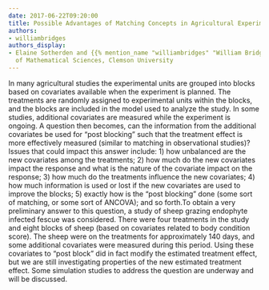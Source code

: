 ```yaml
---
date: 2017-06-22T09:20:00
title: Possible Advantages of Matching Concepts in Agricultural Experiments with Blocks
authors:
- williambridges
authors_display:
- Elaine Sotherden and {{% mention_name "williambridges" "William Bridges" %}}, Dept.
  of Mathematical Sciences, Clemson University
---
```

In many agricultural studies the experimental units are grouped into blocks based on covariates available when the experiment is planned. The treatments are randomly assigned to experimental units within the blocks, and the blocks are included in the model used to analyze the study. In some studies, additional covariates are measured while the experiment is ongoing. A question then becomes, can the information from the additional covariates be used for “post blocking” such that the treatment effect is more effectively measured (similar to matching in observational studies)? Issues that could impact this answer include: 1) how unbalanced are the new covariates among the treatments; 2) how much do the new covariates impact the response and what is the nature of the covariate impact on the response; 3) how much do the treatments influence the new covariates; 4) how much information is used or lost if the new covariates are used to improve the blocks; 5) exactly how is the “post blocking” done (some sort of matching, or some sort of ANCOVA); and so forth.To obtain a very preliminary answer to this question, a study of sheep grazing endophyte infected fescue was considered. There were four treatments in the study and eight blocks of sheep (based on covariates related to body condition score). The sheep were on the treatments for approximately 140 days, and some additional covariates were measured during this period. Using these covariates to “post block” did in fact modify the estimated treatment effect, but we are still investigating properties of the new estimated treatment effect. Some simulation studies to address the question are underway and will be discussed.
